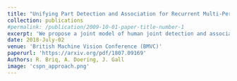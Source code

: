 ```yaml
---
title: "Unifying Part Detection and Association for Recurrent Multi-Person Pose Estimation"
collection: publications
#permalink: /publication/2009-10-01-paper-title-number-1
excerpt: 'We propose a joint model of human joint detection and association for 2D multi-person pose estimation (MPPE). '
date: 2018-July-02
venue: 'British Machine Vision Conference (BMVC)'
paperurl: 'https://arxiv.org/pdf/1807.09169'
Authors: R. Briq, A. Doering, J. Gall
image: 'cspn_approach.png'
---
```

